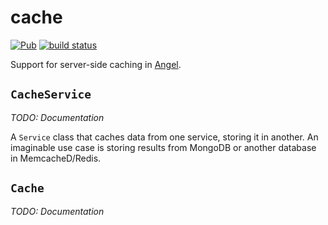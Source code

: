 # cache
[![Pub](https://img.shields.io/pub/v/angel_cache.svg)](https://pub.dartlang.org/packages/angel_cache)
[![build status](https://travis-ci.org/angel-dart/cache.svg)](https://travis-ci.org/angel-dart/cache)

Support for server-side caching in [Angel](https://angel-dart.github.io).

## `CacheService`
*TODO: Documentation*

A `Service` class that caches data from one service, storing it in another.
An imaginable use case is storing results from MongoDB or another database in
MemcacheD/Redis.

## `Cache`
*TODO: Documentation*